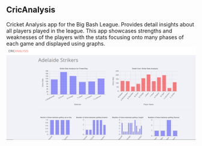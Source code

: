 ## CricAnalysis

Cricket Analysis app for the Big Bash League. Provides detail insights about all players played in the league. This app showcases strengths and weaknesses of the players with the stats focusing onto many phases of each game and displayed using graphs.
![alt text](https://github.com/sarvesh12k26/CricAnalysis/blob/master/screenshots/img1.PNG?raw=true)
